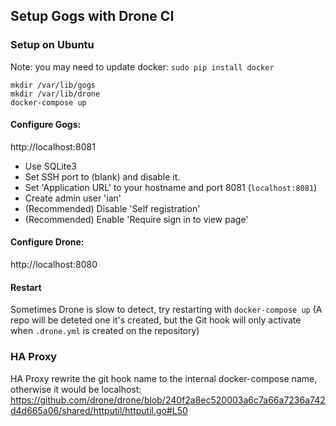 ## Setup Gogs with Drone CI

### Setup on Ubuntu

Note: you may need to update docker: `sudo pip install docker`
```
mkdir /var/lib/gogs
mkdir /var/lib/drone
docker-compose up
```

#### Configure Gogs:
http://localhost:8081
- Use SQLite3
- Set SSH port to (blank) and disable it.
- Set 'Application URL' to your hostname and port 8081 (`localhost:8081`)
- Create admin user 'ian'
- (Recommended) Disable 'Self registration'
- (Recommended) Enable 'Require sign in to view page'

#### Configure Drone:
http://localhost:8080


#### Restart 
Sometimes Drone is slow to detect, try restarting with `docker-compose up`
(A repo will be deteted one it's created, but the Git hook will only activate when `.drone.yml` is created on the repository)

### HA Proxy
HA Proxy rewrite the git hook name to the internal docker-compose name, otherwise it would be localhost: https://github.com/drone/drone/blob/240f2a8ec520003a6c7a66a7236a742d4d665a06/shared/httputil/httputil.go#L50
